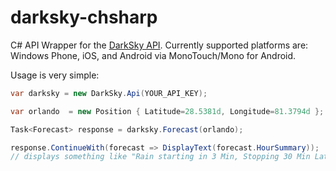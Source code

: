 darksky-chsharp
===============

C# API Wrapper for the [DarkSky API](https://developer.darkskyapp.com/). Currently supported platforms are: Windows Phone, iOS, and Android via MonoTouch/Mono for Android.

Usage is very simple:

```csharp
var darksky = new DarkSky.Api(YOUR_API_KEY);

var orlando  = new Position { Latitude=28.5381d, Longitude=81.3794d };

Task<Forecast> response = darksky.Forecast(orlando);

response.ContinueWith(forecast => DisplayText(forecast.HourSummary));
// displays something like "Rain starting in 3 Min, Stopping 30 Min Later"
```
